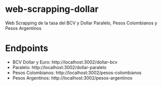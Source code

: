 # web-scrapping-dollar
Web Scrapping de la tasa del BCV y Dollar Paralelo, Pesos Colombianos y Pesos Argentinos

# Endpoints

- BCV Dollar y Euro: http://localhost:3002/dollar-bcv
- Paralelo: http://localhost:3002/dollar-paralelo
- Pesos Colombianos: http://localhost:3002/pesos-colombianos
- Pesos Argentinos: http://localhost:3002/pesos-argentinos